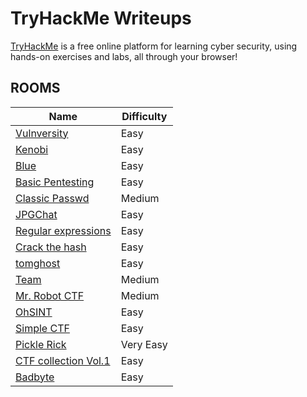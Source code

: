 # TryHackMe Writeups

[TryHackMe][1] is a free online platform for learning cyber security, using hands-on exercises and labs, all through your browser!

## ROOMS

|	Name                                   | Difficulty   |
| -------------------------------------- | -------------|
| [Vulnversity][2]                       | Easy         |
| [Kenobi][3]                            | Easy         |
| [Blue][4]                              | Easy         |
| [Basic Pentesting][5]                  | Easy         |
| [Classic Passwd][6]                    | Medium       |
| [JPGChat][7]                           | Easy         |
| [Regular expressions][8]               | Easy         |
| [Crack the hash][9]                    | Easy         |
| [tomghost][10]                         | Easy         |
| [Team][11]                             | Medium       |
| [Mr. Robot CTF][12]                    | Medium       |
| [OhSINT][13]                           | Easy         |
| [Simple CTF][14]                       | Easy         |
| [Pickle Rick][15]                      | Very Easy    |
| [CTF collection Vol.1][16]             | Easy         |
| [Badbyte][17]                          | Easy         |

[1]: https://tryhackme.com/
[2]: ./vulnversity
[3]: ./kenobi
[4]: ./blue
[5]: ./basic_pentesting
[6]: ./classic_passwd
[7]: ./jpgchat
[8]: ./regular-expressions
[9]: ./crack-the-hash
[10]: ./tomghost
[11]: ./team
[12]: ./mr-robot-ctf
[13]: ./ohsint
[14]: ./simple-ctf
[15]: ./pickle-rick
[16]: ./ctf-collection-vol1
[17]: ./badbyte

